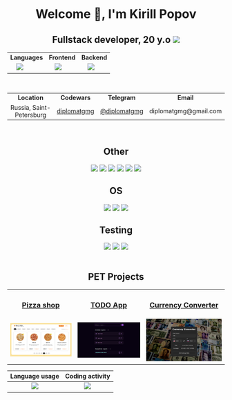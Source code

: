 <div align="center">
    <h1>Welcome 👋, I'm Kirill Popov</h1>
    <h2>
        Fullstack developer, 20 y.o
        <img src="https://wakatime.com/badge/user/018edcf0-2b06-4a99-805c-3bc4df0185a4.svg">
    </h2>

</div>


<div align="center">
    <table>
        <tbody>
        <tr>
            <td align="center"><strong>Languages</strong></td>
            <td align="center"><strong>Frontend</strong></td>
            <td align="center"><strong>Backend</strong></td>
        </tr>
        <tr>
            <td>&ensp;&ensp;<img src="https://skillicons.dev/icons?i=python,js,ts,postgres,go">&ensp;&ensp;</td>
            <td>&ensp;&ensp;<img src="https://skillicons.dev/icons?i=react,redux,html,css,bootstrap">&ensp;&ensp;</td>
            <td>&ensp;&ensp;<img src="https://skillicons.dev/icons?i=django,docker,nginx,redis,postgres">&ensp;&ensp;</td>
        </tr>
        </tbody>
    </table>
</div>

<br>

<div align="center">
    <table>
        <tbody>
        <tr>
            <td align="center"><strong>Location</strong></td>
            <td align="center"><strong>Codewars</strong></td>
            <td align="center"><strong>Telegram</strong></td>
            <td align="center"><strong>Email</strong></td>
        </tr>
        <tr>
            <td align="center">Russia, Saint-Petersburg</td>
            <td align="center"><a href="https://www.codewars.com/users/diplomatgmg">diplomatgmg</a></td>
            <td align="center"><a href="https://t.me/diplomatgmg">@diplomatgmg</a></td>
            <td align="center">diplomatgmg@gmail.com</td>
        </tr>
        </tbody>
    </table>
</div>

<br>

<div align="center">
    <h2>Other</h2>
    <img src="https://img.shields.io/badge/Git-F05032?&logo=git&logoColor=white">
    <img src="https://img.shields.io/badge/Github-181717?&logo=github&logoColor=white">
    <img src="https://img.shields.io/badge/ChatGPT-white?&logo=openai&logoColor=black">
    <img src="https://img.shields.io/badge/Perplexity.ai-black?&logo=perplexity&logoColor=white">
    <img src="https://img.shields.io/badge/Codeium-black?&logo=codeium&logoColor=77ffff">
    <img src="https://img.shields.io/badge/IntelliJ_IDEA-000000?&logo=intellijidea&logoColor=white">
</div>


<div align="center">
    <h2>OS</h2>
    <img src="https://img.shields.io/badge/Linux-white?&logo=linux&logoColor=black">
    <img src="https://img.shields.io/badge/Ubuntu-E95420?&logo=ubuntu&logoColor=white">
    <img src="https://img.shields.io/badge/MacOS-000000?&logo=macos&logoColor=white">
</div>


<div align="center">
    <h2>Testing</h2>
    <img src="https://img.shields.io/badge/Selenium-43B02A?&logo=selenium&logoColor=white">
    <img src="https://img.shields.io/badge/Jest-C21325?&logo=jest&logoColor=white">
    <img src="https://img.shields.io/badge/Postman-FF6C37?&logo=postman&logoColor=white">
</div>

<br>

<div align="center">
    <h2 align="center">PET Projects</h2>
    <table>
        <tbody>
        <tr>
            <td align="center">
                <h3>
                    <a href="https://github.com/diplomatgmg/fullstack-pizza">Pizza shop</a>
                </h3>
            </td>
            <td align="center">
                <h3>
                    <a href="https://github.com/diplomatgmg/todo-list">TODO App</a>
                </h3>
            </td>
            <td align="center">
                <h3>
                    <a href="https://github.com/diplomatgmg/currency-converter">Currency Converter</a>
                </h3>
            </td>
        </tr>
        <tr>
            <td>
                <img src="https://github.com/diplomatgmg/fullstack-pizza/blob/main/preview.png?raw=true">
            </td>
            <td>
                <img src="https://github.com/diplomatgmg/todo-list/blob/main/public/preview.png?raw=true">
            </td>
            <td>
                <img src="https://github.com/diplomatgmg/currency-converter/blob/main/public/preview.png?raw=true">
            </td>
        </tr>
        </tbody>
    </table>
</div>

Language usage             |  Coding activity
:-------------------------:|:-------------------------:
![](https://wakatime.com/share/@018edcf0-2b06-4a99-805c-3bc4df0185a4/a25b88b2-59dd-4eec-ada5-eb0e7e0a91df.png)  |  ![](https://wakatime.com/share/@018edcf0-2b06-4a99-805c-3bc4df0185a4/a804701e-5448-4194-ba99-7e2c73e21b95.png)
